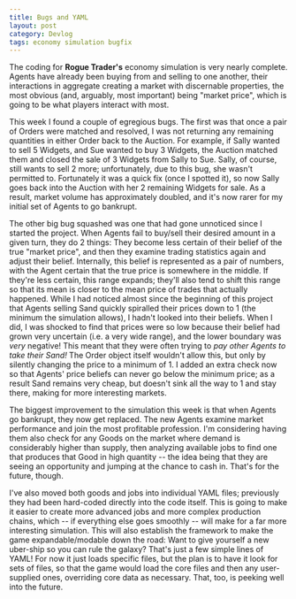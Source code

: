 ```yaml
---
title: Bugs and YAML
layout: post
category: Devlog
tags: economy simulation bugfix
---
```

The coding for **Rogue Trader's** economy simulation is very nearly complete. Agents have already been buying from and selling to one another, their interactions in aggregate creating a market with discernable properties, the most obvious (and, arguably, most important) being "market price", which is going to be what players interact with most.

This week I found a couple of egregious bugs. The first was that once a pair of Orders were matched and resolved, I was not returning any remaining quantities in either Order back to the Auction. For example, if Sally wanted to sell 5 Widgets, and Sue wanted to buy 3 Widgets, the Auction matched them and closed the sale of 3 Widgets from Sally to Sue. Sally, of course, still wants to sell 2 more; unfortunately, due to this bug, she wasn't permitted to. Fortunately it was a quick fix (once I spotted it), so now Sally goes back into the Auction with her 2 remaining Widgets for sale. As a result, market volume has approximately doubled, and it's now rarer for my initial set of Agents to go bankrupt.

The other big bug squashed was one that had gone unnoticed since I started the project. When Agents fail to buy/sell their desired amount in a given turn, they do 2 things: They become less certain of their belief of the true "market price", and then they examine trading statistics again and adjust their belief. Internally, this belief is represented as a pair of numbers, with the Agent certain that the true price is somewhere in the middle. If they're less certain, this range expands; they'll also tend to shift this range so that its mean is closer to the mean price of trades that actually happened. While I had noticed almost since the beginning of this project that Agents selling Sand quickly spiralled their prices down to 1 (the minimum the simulation allows), I hadn't looked into their beliefs. When I did, I was shocked to find that prices were so low because their belief had grown very uncertain (i.e. a very wide range), and the lower boundary was *very* negative! This meant that they were often trying to *pay other Agents to take their Sand!* The Order object itself wouldn't allow this, but only by silently changing the price to a minimum of 1. I added an extra check now so that Agents' price beliefs can never go below the minimum price; as a result Sand remains very cheap, but doesn't sink all the way to 1 and stay there, making for more interesting markets.

The biggest improvement to the simulation this week is that when Agents go bankrupt, they now get replaced. The new Agents examine market performance and join the most profitable profession. I'm considering having them also check for any Goods on the market where demand is considerably higher than supply, then analyzing available jobs to find one that produces that Good in high quantity -- the idea being that they are seeing an opportunity and jumping at the chance to cash in. That's for the future, though.

I've also moved both goods and jobs into individual YAML files; previously they had been hard-coded directly into the code itself. This is going to make it easier to create more advanced jobs and more complex production chains, which -- if everything else goes smoothly -- will make for a far more interesting simulation. This will also establish the framework to make the game expandable/modable down the road: Want to give yourself a new uber-ship so you can rule the galaxy? That's just a few simple lines of YAML! For now it just loads specific files, but the plan is to have it look for sets of files, so that the game would load the core files and then any user-supplied ones, overriding core data as necessary. That, too, is peeking well into the future.
